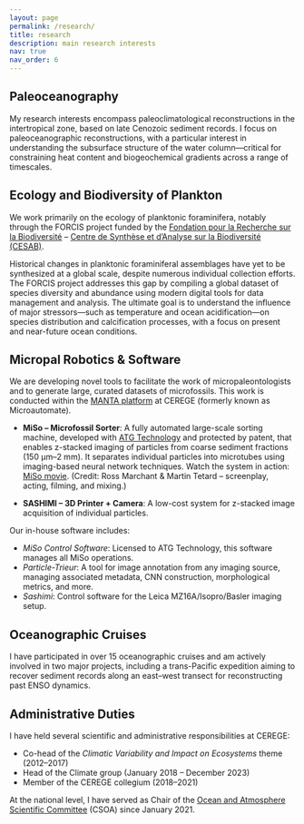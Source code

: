 ```yaml
---
layout: page
permalink: /research/
title: research
description: main research interests
nav: true
nav_order: 6
---
```

## **Paleoceanography**

My research interests encompass paleoclimatological reconstructions in the intertropical zone, based on late Cenozoic sediment records. I focus on paleoceanographic reconstructions, with a particular interest in understanding the subsurface structure of the water column—critical for constraining heat content and biogeochemical gradients across a range of timescales.

## **Ecology and Biodiversity of Plankton**

We work primarily on the ecology of planktonic foraminifera, notably through the FORCIS project funded by the [Fondation pour la Recherche sur la Biodiversité](http://www.fondationbiodiversite.fr) – [Centre de Synthèse et d’Analyse sur la Biodiversité (CESAB)](https://www.fondationbiodiversite.fr/la-fondation/le-cesab/).

Historical changes in planktonic foraminiferal assemblages have yet to be synthesized at a global scale, despite numerous individual collection efforts. The FORCIS project addresses this gap by compiling a global dataset of species diversity and abundance using modern digital tools for data management and analysis. The ultimate goal is to understand the influence of major stressors—such as temperature and ocean acidification—on species distribution and calcification processes, with a focus on present and near-future ocean conditions.

## **Micropal Robotics & Software**

We are developing novel tools to facilitate the work of micropaleontologists and to generate large, curated datasets of microfossils. This work is conducted within the [MANTA platform](https://manta.cerege.fr) at CEREGE (formerly known as Microautomate).

- **MiSo – Microfossil Sorter**: A fully automated large-scale sorting machine, developed with [ATG Technology](https://www.atg-technologies.fr/) and protected by patent, that enables z-stacked imaging of particles from coarse sediment fractions (150 µm–2 mm). It separates individual particles into microtubes using imaging-based neural network techniques. Watch the system in action: [MiSo movie](/assets/video/FilmMiso.mp4). (Credit: Ross Marchant & Martin Tetard – screenplay, acting, filming, and mixing.)

- **SASHIMI – 3D Printer + Camera**: A low-cost system for z-stacked image acquisition of individual particles.

Our in-house software includes:

- *MiSo Control Software*: Licensed to ATG Technology, this software manages all MiSo operations.
- *Particle-Trieur*: A tool for image annotation from any imaging source, managing associated metadata, CNN construction, morphological metrics, and more.
- *Sashimi*: Control software for the Leica MZ16A/Isopro/Basler imaging setup.

## **Oceanographic Cruises**

I have participated in over 15 oceanographic cruises and am actively involved in two major projects, including a trans-Pacific expedition aiming to recover sediment records along an east–west transect for reconstructing past ENSO dynamics.

## **Administrative Duties**

I have held several scientific and administrative responsibilities at CEREGE:

- Co-head of the *Climatic Variability and Impact on Ecosystems* theme (2012–2017)
- Head of the Climate group (January 2018 – December 2023)
- Member of the CEREGE collegium (2018–2021)

At the national level, I have served as Chair of the [Ocean and Atmosphere Scientific Committee](https://www.insu.cnrs.fr/fr/personne/commission-specialisee-ocean-atmosphere-csoa) (CSOA) since January 2021.
